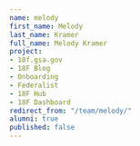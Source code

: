 ```yaml
---
name: melody
first_name: Melody
last_name: Kramer
full_name: Melody Kramer
project:
- 18f.gsa.gov
- 18F Blog
- Onboarding
- Federalist
- 18F Hub
- 18F Dashboard
redirect_from: "/team/melody/"
alumni: true
published: false
---
```


